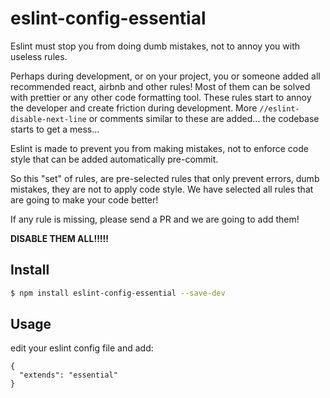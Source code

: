 # eslint-config-essential

Eslint must stop you from doing dumb mistakes, not to annoy you with useless rules. 

Perhaps during development, or on your project, you or someone added all recommended react, airbnb and other rules! Most of them can be solved with prettier or any other code formatting tool. These rules start to annoy the developer and create friction during development. More `//eslint-disable-next-line` or comments similar to these are added... the codebase starts to get a mess...

Eslint is made to prevent you from making mistakes, not to enforce code style that can be added automatically pre-commit. 

So this "set" of rules, are pre-selected rules that only prevent errors, dumb mistakes, they are not to apply code style. We have selected all rules that are going to make your code better!

If any rule is missing, please send a PR and we are going to add them!


**DISABLE THEM ALL!!!!!**

## Install
```sh
$ npm install eslint-config-essential --save-dev
```


## Usage
edit your eslint config file and add:

```
{
  "extends": "essential"
}
```

